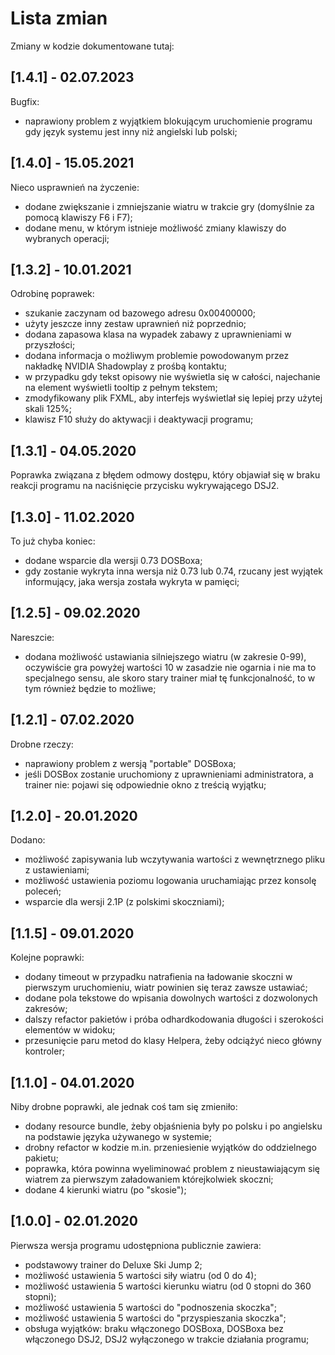# Lista zmian

Zmiany w kodzie dokumentowane tutaj:

## [1.4.1] - 02.07.2023
Bugfix:
- naprawiony problem z wyjątkiem blokującym uruchomienie programu gdy język systemu jest inny niż angielski lub polski;

## [1.4.0] - 15.05.2021
Nieco usprawnień na życzenie:
- dodane zwiększanie i zmniejszanie wiatru w trakcie gry (domyślnie za pomocą klawiszy F6 i F7);
- dodane menu, w którym istnieje możliwość zmiany klawiszy do wybranych operacji;

## [1.3.2] - 10.01.2021
Odrobinę poprawek:
- szukanie zaczynam od bazowego adresu 0x00400000;
- użyty jeszcze inny zestaw uprawnień niż poprzednio;
- dodana zapasowa klasa na wypadek zabawy z uprawnieniami w przyszłości;
- dodana informacja o możliwym problemie powodowanym przez nakładkę NVIDIA Shadowplay z prośbą kontaktu;
- w przypadku gdy tekst opisowy nie wyświetla się w całości, najechanie na element wyświetli tooltip z pełnym tekstem;
- zmodyfikowany plik FXML, aby interfejs wyświetlał się lepiej przy użytej skali 125%;
- klawisz F10 służy do aktywacji i deaktywacji programu;

## [1.3.1] - 04.05.2020
Poprawka związana z błędem odmowy dostępu, który objawiał się w braku reakcji programu na naciśnięcie przycisku wykrywającego DSJ2.

## [1.3.0] - 11.02.2020
To już chyba koniec:
- dodane wsparcie dla wersji 0.73 DOSBoxa;
- gdy zostanie wykryta inna wersja niż 0.73 lub 0.74, rzucany jest wyjątek informujący, jaka wersja została wykryta w pamięci;

## [1.2.5] - 09.02.2020
Nareszcie:
- dodana możliwość ustawiania silniejszego wiatru (w zakresie 0-99), oczywiście gra powyżej wartości 10 w zasadzie nie ogarnia i nie ma to specjalnego sensu, ale skoro stary trainer miał tę funkcjonalność, to w tym również będzie to możliwe;

## [1.2.1] - 07.02.2020
Drobne rzeczy:
- naprawiony problem z wersją "portable" DOSBoxa;
- jeśli DOSBox zostanie uruchomiony z uprawnieniami administratora, a trainer nie: pojawi się odpowiednie okno z treścią wyjątku; 

## [1.2.0] - 20.01.2020
Dodano:
- możliwość zapisywania lub wczytywania wartości z wewnętrznego pliku z ustawieniami;
- możliwość ustawienia poziomu logowania uruchamiając przez konsolę poleceń;
- wsparcie dla wersji 2.1P (z polskimi skoczniami);

## [1.1.5] - 09.01.2020
Kolejne poprawki:
- dodany timeout w przypadku natrafienia na ładowanie skoczni w pierwszym uruchomieniu, wiatr powinien się teraz zawsze ustawiać;
- dodane pola tekstowe do wpisania dowolnych wartości z dozwolonych zakresów;
- dalszy refactor pakietów i próba odhardkodowania długości i szerokości elementów w widoku;
- przesunięcie paru metod do klasy Helpera, żeby odciążyć nieco główny kontroler;

## [1.1.0] - 04.01.2020
Niby drobne poprawki, ale jednak coś tam się zmieniło:
- dodany resource bundle, żeby objaśnienia były po polsku i po angielsku na podstawie języka używanego w systemie;
- drobny refactor w kodzie m.in. przeniesienie wyjątków do oddzielnego pakietu;
- poprawka, która powinna wyeliminować problem z nieustawiającym się wiatrem za pierwszym załadowaniem którejkolwiek skoczni;
- dodane 4 kierunki wiatru (po "skosie");

## [1.0.0] - 02.01.2020

Pierwsza wersja programu udostępniona publicznie zawiera:
- podstawowy trainer do Deluxe Ski Jump 2;
- możliwość ustawienia 5 wartości siły wiatru (od 0 do 4);
- możliwość ustawienia 5 wartości kierunku wiatru (od 0 stopni do 360 stopni);
- możliwość ustawienia 5 wartości do "podnoszenia skoczka";
- możliwość ustawienia 5 wartości do "przyspieszania skoczka";
- obsługa wyjątków: braku włączonego DOSBoxa, DOSBoxa bez włączonego DSJ2, DSJ2 wyłączonego w trakcie działania programu;
